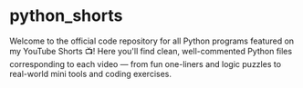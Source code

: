# python_shorts
Welcome to the official code repository for all Python programs featured on my YouTube Shorts 📺!  Here you'll find clean, well-commented Python files corresponding to each video — from fun one-liners and logic puzzles to real-world mini tools and coding exercises.
